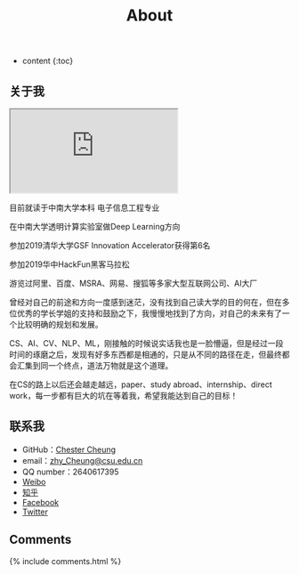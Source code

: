 ﻿---
layout: page
title: About
permalink: /about/
icon: heart
type: page
---

* content
{:toc}

## 关于我

<iframe src="https://img-blog.csdnimg.cn/20190629170324256.jpg?x-oss-process=image/watermark,type_ZmFuZ3poZW5naGVpdGk,shadow_10,text_aHR0cHM6Ly9ibG9nLmNzZG4ubmV0L3dlaXhpbl80NDM5MDE0NQ==,size_16,color_FFFFFF,t_70"></iframe>

目前就读于中南大学本科			电子信息工程专业

在中南大学透明计算实验室做Deep Learning方向


参加2019清华大学GSF Innovation Accelerator获得第6名

参加2019华中HackFun黑客马拉松

游览过阿里、百度、MSRA、网易、搜狐等多家大型互联网公司、AI大厂


曾经对自己的前途和方向一度感到迷茫，没有找到自己读大学的目的何在，但在多位优秀的学长学姐的支持和鼓励之下，我慢慢地找到了方向，对自己的未来有了一个比较明确的规划和发展。


CS、AI、CV、NLP、ML，刚接触的时候说实话我也是一脸懵逼，但是经过一段时间的琢磨之后，发现有好多东西都是相通的，只是从不同的路径在走，但最终都会汇集到同一个终点，道法万物就是这个道理。


在CS的路上以后还会越走越远，paper、study abroad、internship、direct work，每一步都有巨大的坑在等着我，希望我能达到自己的目标！

## 联系我

* GitHub：[Chester Cheung](https://github.com/ChesterCheung)
* email：zhy_Cheung@csu.edu.cn
* QQ number：2640617395
* [Weibo](http://weibo.com/ChesterCheung)
* [知乎](https://www.zhihu.com/people/ChesterCheung)
* [Facebook](https://www.facebook.com/ChesterCheung)
* [Twitter](https://twitter.com/ChesterCheung)

## Comments

{% include comments.html %}
